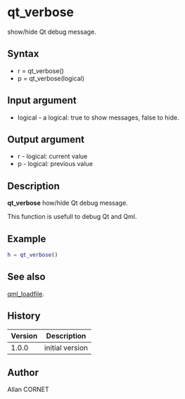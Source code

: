 # qt_verbose

show/hide Qt debug message.

## Syntax

- r = qt_verbose()
- p = qt_verbose(logical)

## Input argument

- logical - a logical: true to show messages, false to hide.

## Output argument

- r - logical: current value
- p - logical: previous value

## Description

  <p><b>qt_verbose</b> how/hide Qt debug message.</p>
  <p>This function is usefull to debug Qt and Qml.</p>

## Example

```matlab
h = qt_verbose()
```

## See also

[qml_loadfile](qml_loadfile.html).

## History

| Version | Description     |
| ------- | --------------- |
| 1.0.0   | initial version |

## Author

Allan CORNET
